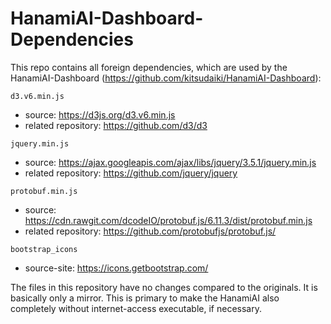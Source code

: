 # HanamiAI-Dashboard-Dependencies

This repo contains all foreign dependencies, which are used by the HanamiAI-Dashboard (https://github.com/kitsudaiki/HanamiAI-Dashboard):

`d3.v6.min.js`

- source: https://d3js.org/d3.v6.min.js
- related repository: https://github.com/d3/d3

`jquery.min.js`  

- source: https://ajax.googleapis.com/ajax/libs/jquery/3.5.1/jquery.min.js
- related repository: https://github.com/jquery/jquery

`protobuf.min.js`

- source: https://cdn.rawgit.com/dcodeIO/protobuf.js/6.11.3/dist/protobuf.min.js
- related repository: https://github.com/protobufjs/protobuf.js/

`bootstrap_icons`
- source-site: https://icons.getbootstrap.com/

The files in this repository have no changes compared to the originals. It is basically only a mirror. This is primary to make the HanamiAI also completely without internet-access executable, if necessary.
